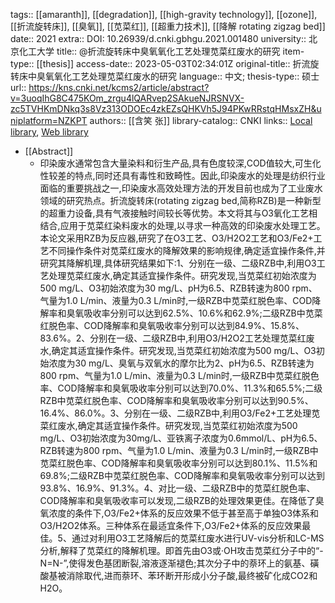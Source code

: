 tags:: [[amaranth]], [[degradation]], [[high-gravity technology]], [[ozone]], [[折流旋转床]], [[臭氧]], [[苋菜红]], [[超重力技术]], [[降解 rotating zigzag bed]]
date:: 2021
extra:: DOI: 10.26939/d.cnki.gbhgu.2021.001480
university:: 北京化工大学
title:: @折流旋转床中臭氧氧化工艺处理苋菜红废水的研究
item-type:: [[thesis]]
access-date:: 2023-05-03T02:34:01Z
original-title:: 折流旋转床中臭氧氧化工艺处理苋菜红废水的研究
language:: 中文;
thesis-type:: 硕士
url:: https://kns.cnki.net/kcms2/article/abstract?v=3uoqIhG8C475KOm_zrgu4lQARvep2SAkueNJRSNVX-zc5TVHKmDNkq3s8Vz313ODOEc4zkEZsQHKVh5J94PKwRRstqHMsxZH&uniplatform=NZKPT
authors:: [[含笑 张]]
library-catalog:: CNKI
links:: [Local library](zotero://select/library/items/W2D65HRJ), [Web library](https://www.zotero.org/users/11618477/items/W2D65HRJ)

- [[Abstract]]
	- 印染废水通常包含大量染料和衍生产品,具有色度较深,COD值较大,可生化性较差的特点,同时还具有毒性和致畸性。因此,印染废水的处理是纺织行业面临的重要挑战之一,印染废水高效处理方法的开发目前也成为了工业废水领域的研究热点。折流旋转床(rotating zigzag bed,简称RZB)是一种新型的超重力设备,具有气液接触时间较长等优势。本文将其与O3氧化工艺相结合,应用于苋菜红染料废水的处理,以寻求一种高效的印染废水处理工艺。本论文采用RZB为反应器,研究了在O3工艺、O3/H2O2工艺和O3/Fe2+工艺不同操作条件对苋菜红废水的降解效果的影响规律,确定适宜操作条件,并研究其降解机理,具体研究结果如下:1、分别在一级、二级RZB中,利用O3工艺处理苋菜红废水,确定其适宜操作条件。研究发现,当苋菜红初始浓度为500 mg/L、O3初始浓度为30 mg/L、pH为6.5、RZB转速为800 rpm、气量为1.0 L/min、液量为0.3 L/min时,一级RZB中苋菜红脱色率、COD降解率和臭氧吸收率分别可以达到62.5%、10.6%和62.9%;二级RZB中苋菜红脱色率、COD降解率和臭氧吸收率分别可以达到84.9%、15.8%、83.6%。2、分别在一级、二级RZB中,利用O3/H2O2工艺处理苋菜红废水,确定其适宜操作条件。研究发现,当苋菜红初始浓度为500 mg/L、O3初始浓度为30 mg/L、臭氧与双氧水的摩尔比为2、pH为6.5、RZB转速为800 rpm、气量为1.0 L/min、液量为0.3 L/min时,一级RZB中苋菜红脱色率、COD降解率和臭氧吸收率分别可以达到70.0%、11.3%和65.5%;二级RZB中苋菜红脱色率、COD降解率和臭氧吸收率分别可以达到90.5%、16.4%、86.0%。3、分别在一级、二级RZB中,利用O3/Fe2+工艺处理苋菜红废水,确定其适宜操作条件。研究发现,当苋菜红初始浓度为500 mg/L、O3初始浓度为30mg/L、亚铁离子浓度为0.6mmol/L、pH为6.5、RZB转速为800 rpm、气量为1.0 L/min、液量为0.3 L/min时,一级RZB中苋菜红脱色率、COD降解率和臭氧吸收率分别可以达到80.1%、11.5%和69.8%;二级RZB中苋菜红脱色率、COD降解率和臭氧吸收率分别可以达到93.8%、16.9%、91.3%。4、对比一级、二级RZB中的苋菜红脱色率、COD降解率和臭氧吸收率可以发现,二级RZB的处理效果更佳。在降低了臭氧浓度的条件下,O3/Fe2+体系的反应效果不低于甚至高于单独O3体系和O3/H2O2体系。三种体系在最适宜条件下,O3/Fe2+体系的反应效果最佳。5、通过对利用O3工艺降解后的苋菜红废水进行UV-vis分析和LC-MS分析,解释了苋菜红的降解机理。即首先由O3或·OH攻击苋菜红分子中的“-N=N-”,使得发色基团断裂,溶液逐渐褪色;其次分子中的萘环上的氨基、磺酸基被消除取代,进而萘环、苯环断开形成小分子酸,最终被矿化成CO2和H2O。